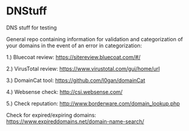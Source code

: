 # DNStuff
DNS stuff for testing

General repo containing information for validation and categorization of your domains in the event of an error in categorization:

1.) Bluecoat review: https://sitereview.bluecoat.com/#/ 

2.) VirusTotal review: https://www.virustotal.com/gui/home/url

3.) DomainCat tool: https://github.com/l0gan/domainCat

4.) Websense check: http://csi.websense.com/

5.) Check reputation: http://www.borderware.com/domain_lookup.php

Check for expired/expiring domains:
https://www.expireddomains.net/domain-name-search/
